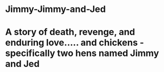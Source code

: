 # Jimmy-Jimmy-and-Jed
# A story of death, revenge, and enduring love..... and chickens - specifically two hens named Jimmy and Jed



 
